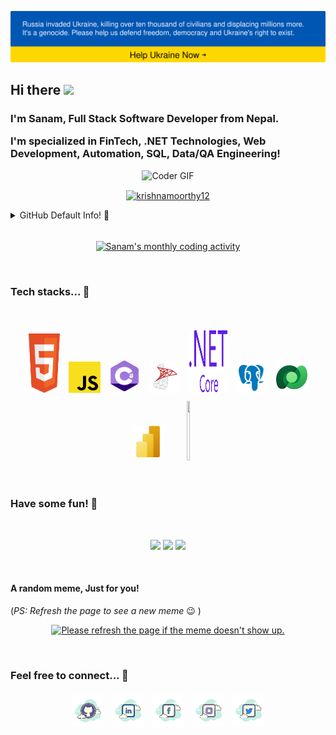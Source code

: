 <!-- Stand with Ukraine -->

[![Stand With Ukraine](https://raw.githubusercontent.com/vshymanskyy/StandWithUkraine/main/banner2-direct.svg)](https://vshymanskyy.github.io/StandWithUkraine)

<!-- Greeting and tagline -->
<h2>
Hi there
<img src="https://user-images.githubusercontent.com/42378118/110234147-e3259600-7f4e-11eb-95be-0c4047144dea.gif" width="30">
</h2>
<h3>
I'm Sanam, Full Stack Software Developer from Nepal.

I'm specialized in FinTech, .NET Technologies, Web Development, Automation, SQL, Data/QA Engineering!
</h3>

<!-- Coder GIF -->
<p align="center">
<img src="https://media.giphy.com/media/SWoSkN6DxTszqIKEqv/giphy.gif" alt="Coder GIF" width="500">
</p>

<!-- Beautiful Streak -->
<p align="center">
<a href="#go-nowhere">
<img align="center" src="https://github-readme-streak-stats.herokuapp.com/?user=sanamhub&theme=tokyonight&ring=ffa200&fire=15f4ee&currStreakNum=a35eff&currStreakLabel=a35eff&sideLabels=4296f5&sideNums=4296f5&hide_border=true&background=00000000" alt="krishnamoorthy12" />
</a>
</p>

<details><summary>GitHub Default Info! 💁</summary>

<!-- Personal info -->

- 🚀 I'm DBA • Developer • Explorer 🚀

- ❤️ My favorite language: SQL

- 💪 I’m currently advancing JavaScript

- 💌 Ask me about anything, I am happy to help

- ⚡ Fun fact: I love to go climbing, even though I am afraid of heights 😄

- 📧 Quote: You only need to find yourself, everything else can be googled 👨‍💻
  
- 😮 Also, I don’t trust people who don’t write SQL queries in uppercase! 😆
</details>

<br>

<!-- Activity graph -->
<p align="center">
<a href="#">
<img align="center" src="https://activity-graph.herokuapp.com/graph?username=sanamhub&theme=github&bg_color=ffffff00&color=2800f0&point=a35eff&line=15f4ee&custom_title=Last%20month%20GitHub%20activity&hide_border=true&area=true" alt="Sanam's monthly coding activity" />
</a>
</p>

<br>

### Tech stacks... 🚀

<br>

<p align="center">
 <img width="10%" height="95px" style="padding:5px" src="./assets/svg/html.svg"/>
 <img width="10%" style="padding:5px" src="./assets/svg/js.svg"/>
 <img width="10%" style="padding:5px" src="./assets/svg/cs.svg"/>
 <img width="10%" style="padding:5px" src="./assets/svg/mssql.svg"/>
 <img width="12%" height="100px" style="padding:5px" src="./assets/svg/dotnet.svg"/>
 <img width="10%" style="padding:5px" src="./assets/svg/pgsql.svg"/>
 <img width="10%" style="padding:5px" src="./assets/svg/dv.svg"/>
 <img width="10%" style="padding:5px" src="./assets/svg/pbi.svg"/>
 <img width="10%" height="95px" style="padding:5px" src="./assets/svg/css.svg"/>
</p>

<br>

### Have some fun! 🎉

<br>

<p align="center">
<img src="https://media.giphy.com/media/Vuw9m5wXviFIQ/source.gif" width="250" height="auto" />
<img src="https://media.giphy.com/media/Vuw9m5wXviFIQ/source.gif" width="250" height="auto" />
<img src="https://media.giphy.com/media/Vuw9m5wXviFIQ/source.gif" width="250" height="auto" />
</p>

<br>

#### A random meme, Just for you!

(_PS: Refresh the page to see a new meme_ :wink: )

<p align="center">
<a href="https://github.com/techytushar/random-memer"><img src='https://random-memer.herokuapp.com/' title="Meme" alt="Please refresh the page if the meme doesn't show up." height="400"></a>
</p>

<br>

### Feel free to connect... 🤝

<p align="center">
 <a href="https://github.com/sanamhub"><img alt="github" width="10%" style="padding:5px" src="./assets/img/github.png"/></a>
 <a href="https://www.linkedin.com/in/sanampakuwal"><img alt="linkedin" width="10%" style="padding:5px" src="./assets/img/linkedin.png"/></a>
 <a href="https://www.facebook.com/mrsanampakuwal"><img alt="facebook" width="10%" style="padding:5px" src="./assets/img/facebook.png"/></a>
 <a href="https://www.instagram.com/sanampakuwal"><img alt="instagram" width="10%" style="padding:5px" src="./assets/img/instagram.png"/></a>
 <a href="https://twitter.com/sanampakuwal"><img alt="twitter" width="10%" style="padding:5px" src="./assets/img/twitter.png"/></a>
</p>
